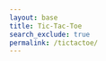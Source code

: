 ```yaml
---
layout: base 
title: Tic-Tac-Toe
search_exclude: true
permalink: /tictactoe/
---
```


<canvas id="ticTacToeCanvas" width="300" height="300"></canvas>

<div id="status" style="font-size: 18px; margin-top: 10px; font-weight: bold;"></div>

<script>
    // Avoid redeclaring variables if they already exist
    if (!window.canvas) {
        const canvas = document.getElementById("ticTacToeCanvas");
        const ctx = canvas.getContext("2d");
        const statusElement = document.getElementById("status");

        const boardSize = 3;
        const cellSize = canvas.width / boardSize;
        let board = [
            [null, null, null],
            [null, null, null],
            [null, null, null]
        ];
        let currentPlayer = "X"; // X starts first

        function drawBoard() {
            ctx.clearRect(0, 0, canvas.width, canvas.height); // Clear the canvas before drawing
            ctx.strokeStyle = "#000000"; // Black color for grid lines
            ctx.lineWidth = 2;

            // Draw the grid
            for (let i = 1; i < boardSize; i++) {
                ctx.beginPath();
                ctx.moveTo(i * cellSize, 0);
                ctx.lineTo(i * cellSize, canvas.height);
                ctx.stroke();

                ctx.beginPath();
                ctx.moveTo(0, i * cellSize);
                ctx.lineTo(canvas.width, i * cellSize);
                ctx.stroke();
            }
        }

        function drawMarks() {
            ctx.font = "60px Arial";
            ctx.textAlign = "center";
            ctx.textBaseline = "middle";

            // Draw the X's and O's
            for (let row = 0; row < boardSize; row++) {
                for (let col = 0; col < boardSize; col++) {
                    if (board[row][col]) {
                        ctx.fillStyle = board[row][col] === "X" ? "#2980B9" : "#27AE60"; // Blue for X, Green for O
                        ctx.fillText(board[row][col], col * cellSize + cellSize / 2, row * cellSize + cellSize / 2);
                    }
                }
            }
        }

        // Handle click event
        canvas.addEventListener("click", (event) => {
            const x = event.offsetX;
            const y = event.offsetY;
            const row = Math.floor(y / cellSize);
            const col = Math.floor(x / cellSize);

            if (board[row][col] === null) {
                board[row][col] = currentPlayer;
                currentPlayer = currentPlayer === "X" ? "O" : "X"; // Switch player
                drawBoard();
                drawMarks();
                checkGameStatus();
            }
        });

        // Check if a player has won or if it's a draw
        function checkGameStatus() {
            if (checkWinner()) {
                updateStatus(`${currentPlayer === "X" ? "O" : "X"} wins!`);
                resetGame();
            } else if (isBoardFull()) {
                updateStatus("It's a draw!");
                resetGame();
            } else {
                updateStatus(`It's Player ${currentPlayer}'s turn.`);
            }
        }

        // Update the status message
        function updateStatus(message) {
            statusElement.textContent = message;
        }

        // Check if a player has won
        function checkWinner() {
            // Check rows, columns, and diagonals
            for (let i = 0; i < boardSize; i++) {
                // Check rows
                if (board[i][0] && board[i][0] === board[i][1] && board[i][1] === board[i][2]) {
                    return true;
                }
                // Check columns
                if (board[0][i] && board[0][i] === board[1][i] && board[1][i] === board[2][i]) {
                    return true;
                }
            }
            // Check diagonals
            if (board[0][0] && board[0][0] === board[1][1] && board[1][1] === board[2][2]) {
                return true;
            }
            if (board[0][2] && board[0][2] === board[1][1] && board[1][1] === board[2][0]) {
                return true;
            }
            return false;
        }

        // Check if the board is full (draw)
        function isBoardFull() {
            for (let row = 0; row < boardSize; row++) {
                for (let col = 0; col < boardSize; col++) {
                    if (board[row][col] === null) {
                        return false;
                    }
                }
            }
            return true;
        }

        // Reset the game
        function resetGame() {
            setTimeout(() => {
                board = [
                    [null, null, null],
                    [null, null, null],
                    [null, null, null]
                ];
                drawBoard();
                drawMarks();
                updateStatus(`It's Player ${currentPlayer}'s turn.`);
            }, 1000); // Delay reset for 1 second
        }

        // Initialize the game board
        drawBoard();
        drawMarks();
        updateStatus(`It's Player ${currentPlayer}'s turn.`);
    }
</script>
